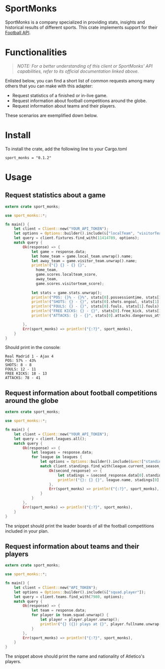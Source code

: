 # SportMonks

SportMonks is a company specialized in providing stats, insights and historical results of different sports. This crate implements support for their [Football API](https://www.sportmonks.com/docs/football/2.0/prologue/a/introduction/94).

# Functionalities

> _*NOTE*: For a better understanding of this client or SportMonks' API capabilities, refer to its official documentation linked above._

Enlisted below, you can find a short list of common requests among many others that you can make with this adapter:

- Request statistics of a finished or in-live game.
- Request information about football competitions around the globe.
- Request information about teams and their players.

These scenarios are exemplified down below.

# Install

To install the crate, add the following line to your Cargo.toml

```
sport_monks = "0.1.2"
```

# Usage

## Request statistics about a game

```rust
extern crate sport_monks;

use sport_monks::*;

fn main() {
    let client = Client::new("YOUR_API_TOKEN");
    let options = Options::builder().include(&["localTeam", "visitorTeam", "stats"]);
    let query = client.fixtures.find_with(11414789, options);
    match query {
        Ok(response) => {
            let game = response.data;
            let home_team = game.local_team.unwrap().name; 
            let away_team = game.visitor_team.unwrap().name;
            println!("{} {} - {} {}",
              home_team,
              game.scores.localteam_score,
              away_team,
              game.scores.visitorteam_score);
            
            let stats = game.stats.unwrap();
            println!("POS: {}% - {}%", stats[0].possessiontime, stats[1].possessiontime);
            println!("SHOTS: {} - {}", stats[0].shots.ongoal, stats[1].shots.ongoal);
            println!("FOULS: {} - {}", stats[0].fouls, stats[1].fouls);
            println!("FREE KICKS: {} - {}", stats[0].free_kick, stats[1].free_kick);
            println!("ATTACKS: {} - {}", stats[0].attacks.dangerous_attacks, stats[1].attacks.dangerous_attacks);

        },
        Err(sport_monks) => println!("{:?}", sport_monks),
    }
}
```

Should print in the console:

```
Real Madrid 1 - Ajax 4
POS: 57% - 43%
SHOTS: 8 - 8
FOULS: 12 - 11
FREE KICKS: 18 - 13
ATTACKS: 78 - 41
```

## Request information about football competitions around the globe

```rust
extern crate sport_monks;

use sport_monks::*;

fn main() {
    let client = Client::new("YOUR_API_TOKEN");
    let query = client.leagues.all();
    match query {
        Ok(response) => {
            let leagues = response.data;
            for league in leagues {
                let options = Options::builder().include(&vec!["standings.team"]);
                match client.standings.find_with(league.current_season_id, options) {
                    Ok(second_response) => {
                        let stadings = &second_response.data[0].standings;
                        println!("{}: {} {}", league.name, stadings[0].team_name, stadings[0].points)
                    },
                    Err(sport_monks) => println!("{:?}", sport_monks),
                }
            }
        },
        Err(sport_monks) => println!("{:?}", sport_monks),
    }
}
```

The snippet should print the leader boards of all the football competitions included in your plan.


## Request information about teams and their players

```rust
extern crate sport_monks;

use sport_monks::*;

fn main() {
    let client = Client::new("API_TOKEN");
    let options = Options::builder().include(&["squad.player"]);
    let query = client.teams.find_with(7980, options);
    match query {
        Ok(response) => {
            let team = response.data;
            for player in team.squad.unwrap() {
                let player = player.player.unwrap();
                println!("{} ({}) plays at {}", player.fullname.unwrap(), player.nationality.unwrap(), team.name)
            }
        },
        Err(sport_monks) => println!("{:?}", sport_monks),
    }
}
```

The snippet above should print the name and nationality of Atletico's players.
 








